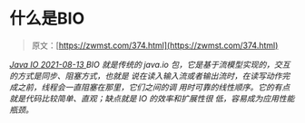 <!--yml
category: 未分类
date: 0001-01-01 00:00:00
-->

# 什么是BIO

> 原文：[https://zwmst.com/374.html](https://zwmst.com/374.html)

   [ *Java IO* ](https://zwmst.com/java-io)*[ <time datetime="2021-08-13T08:30:29+08:00"> 2021-08-13 </time> ](https://zwmst.com/374.html)  BIO 就是传统的 java.io 包，它是基于流模型实现的，交互的方式是同步、阻塞方式，也就是 说在读入输入流或者输出流时，在读写动作完成之前，线程会一直阻塞在那里，它们之间的调 用时可靠的线性顺序。它的有点就是代码比较简单、直观；缺点就是 IO 的效率和扩展性很 低，容易成为应用性能瓶颈。*